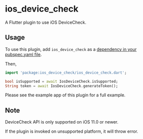 # ios_device_check

A Flutter plugin to use iOS DeviceCheck.

## Usage

To use this plugin, add `ios_device_check` as a [dependency in your pubspec.yaml file](https://flutter.io/platform-plugins/).

Then,

``` dart
import 'package:ios_device_check/ios_device_check.dart';

bool isSupported = await IosDeviceCheck.isSupported;
String token = await IosDeviceCheck.generateToken();
```

Please see the example app of this plugin for a full example.

## Note

DeviceCheck API is only supported on iOS 11.0 or newer.

If the plugin is invoked on unsupported platform, it will throw error.
